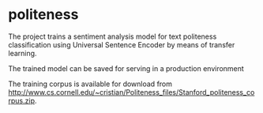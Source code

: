 # politeness

The project trains a sentiment analysis model for text politeness classification using Universal Sentence Encoder by means of transfer learning. 

The trained model can be saved for serving in a production environment 

The training corpus is available for download from http://www.cs.cornell.edu/~cristian/Politeness_files/Stanford_politeness_corpus.zip.